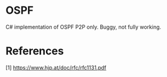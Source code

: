 # OSPF

C# implementation of OSPF P2P only. Buggy, not fully working.




# References

[1] https://www.hjp.at/doc/rfc/rfc1131.pdf
